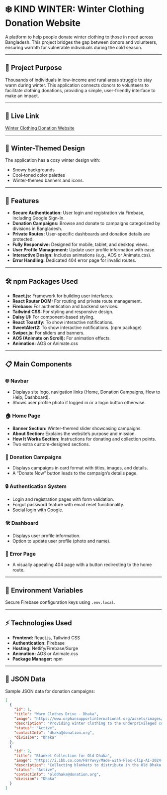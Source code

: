 # ❄️ KIND WINTER: Winter Clothing Donation Website

A platform to help people donate winter clothing to those in need across
Bangladesh. This project bridges the gap between donors and volunteers, ensuring
warmth for vulnerable individuals during the cold season.

---

## 🌟 Project Purpose

Thousands of individuals in low-income and rural areas struggle to stay warm
during winter. This application connects donors to volunteers to facilitate
clothing donations, providing a simple, user-friendly interface to make an
impact.

---

## 🔗 Live Link

[Winter Clothing Donation Website](https://assignmnet-09-2713d.web.app/)

---

## 🎨 Winter-Themed Design

The application has a cozy winter design with:

- Snowy backgrounds
- Cool-toned color palettes
- Winter-themed banners and icons.

---

## 🚀 Features

- **Secure Authentication:** User login and registration via Firebase, including
  Google Sign-In.
- **Donation Campaigns:** Browse and donate to campaigns categorized by
  divisions in Bangladesh.
- **Private Routes:** User-specific dashboards and donation details are
  protected.
- **Fully Responsive:** Designed for mobile, tablet, and desktop views.
- **User Profile Management:** Update user profile information with ease.
- **Interactive Design:** Includes animations (e.g., AOS or Animate.css).
- **Error Handling:** Dedicated 404 error page for invalid routes.

---

## 🛠️ npm Packages Used

- **React.js:** Framework for building user interfaces.
- **React Router DOM:** For routing and private route management.
- **Firebase:** For authentication and backend services.
- **Tailwind CSS:** For styling and responsive design.
- **Daisy UI:** For component-based styling.
- **React Toastify:** To show interactive notifications.
- **SweetAlert2:** To show interactive notifications. (npm package)
- **Swiper.js:** For sliders and banners.
- **AOS (Animate on Scroll):** For animation effects.
- **Animation:** AOS or Animate.css

---

## 📋 Main Components

### 🌐 Navbar

- Displays site logo, navigation links (Home, Donation Campaigns, How to Help,
  Dashboard).
- Shows user profile photo if logged in or a login button otherwise.

### 🏠 Home Page

- **Banner Section:** Winter-themed slider showcasing campaigns.
- **About Section:** Explains the website’s purpose and mission.
- **How It Works Section:** Instructions for donating and collection points.
- Two extra custom-designed sections.

### 🧥 Donation Campaigns

- Displays campaigns in card format with titles, images, and details.
- A “Donate Now” button leads to the campaign’s details page.

### 🔒 Authentication System

- Login and registration pages with form validation.
- Forgot password feature with email reset functionality.
- Social login with Google.

### 🛠️ Dashboard

- Displays user profile information.
- Option to update user profile (photo and name).

### 🚫 Error Page

- A visually appealing 404 page with a button redirecting to the home route.

---

## 🔑 Environment Variables

Secure Firebase configuration keys using `.env.local`.

---

## ⚡ Technologies Used

- **Frontend:** React.js, Tailwind CSS
- **Authentication:** Firebase
- **Hosting:** Netlify/Firebase/Surge
- **Animation:** AOS or Animate.css
- **Package Manager:** npm

---

## 📂 JSON Data

Sample JSON data for donation campaigns:

```json
[
  {
    "id": 1,
    "title": "Warm Clothes Drive - Dhaka",
    "image": "https://www.orphansupportinternational.org/assets/images/20211219_152020_1.36125642_std.jpg",
    "description": "Providing winter clothing to the underprivileged communities in Dhaka. This initiative focuses on distributing essential winter gear to ensure no one suffers from the harsh cold weather in the city.",
    "status": "Active",
    "contactInfo": "dhaka@donation.org",
    "division": "Dhaka"
  },
  {
    "id": 2,
    "title": "Blanket Collection for Old Dhaka",
    "image": "https://i.ibb.co.com/F8rYwvy/Made-with-Flex-Clip-AI-2024-11-19-T230345.png",
    "description": "Collecting blankets to distribute in the Old Dhaka area. This drive aims to provide comfort and warmth to the elderly and children during the chilly winter months.",
    "status": "Active",
    "contactInfo": "olddhaka@donation.org",
    "division": "Dhaka"
  }
]
```
